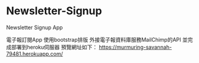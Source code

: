# Newsletter-Signup
Newsletter Signup App

電子報訂閱App
使用bootstrap排版
外接電子報資料庫服務MailChimp的API
並完成部署到heroku伺服器
預覽網址如下：
https://murmuring-savannah-79481.herokuapp.com/

